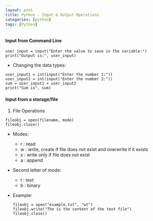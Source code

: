 ```yaml
---
layout: post
title: Python - Input & Output Operations
categories: [python]
tags: [Python]
---
```



#### Input from Command Line

```
user_input = input("Enter the value to save in the variable:")
print("Output is:", user_input)
```

- Changing the data types:
```
user_input1 = int(input("Enter the number 1:"))
user_input2 = int(input("Enter the number 2:"))
sum = user_input1 + user_input2
print("Sum is", sum)
```

#### Input from a storage/file

1. File Operations
```
fileobj = open(filename, mode)
fileobj.close()
```
- Modes:
  + r : read
  + w : write, create if file does not exist and overwrite if it exists
  + x : write only if file does not exist
  + a : append
- Second letter of mode:
  + t : text
  + b : binary

- Example:

    ```
    fileobj = open("example.txt", "wt")
    fileobj.write("The is the content of the text file")
    fileobj.close()
    ```

